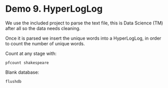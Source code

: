 # Demo 9. HyperLogLog

We use the included project to parse the text file, this is Data Science (TM) after all so the data needs cleaning.

Once it is parsed we insert the unique words into a HyperLogLog, in order to count the number of unique words.

Count at any stage with:

    pfcount shakespeare

Blank database:

    flushdb